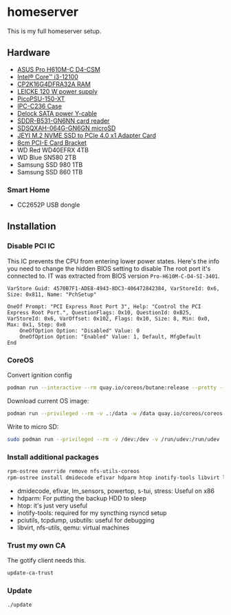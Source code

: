 # homeserver

This is my full homeserver setup.

## Hardware

- [ASUS Pro H610M-C D4-CSM](https://www.asus.com/motherboards-components/motherboards/business/pro-h610m-c-d4-csm/)
- [Intel® Core™ i3-12100](https://ark.intel.com/content/www/us/en/ark/products/134584/intel-core-i3-12100-processor-12m-cache-up-to-4-30-ghz.html)
- [CP2K16G4DFRA32A RAM](https://www.crucial.de/memory/ddr4/CP2K16G4DFRA32A)
- [LEICKE 120 W power supply](https://www.leicke.eu/de/products/NT03015)
- [PicoPSU-150-XT](https://www.mini-box.com/picoPSU-150-XT)
- [IPC-C236 Case](https://www.yakkaroo.de/19-zoll-2he-server-gehaeuse-ipc-c236-36cm-kurz)
- [Delock SATA power Y-cable](https://www.delock.de/produkt/60135/merkmale.html?g=835)
- [SDDR-B531-GN6NN card reader](https://www.westerndigital.com/de-de/products/accessories/sandisk-mobilemate-uhs-i-usb-3-0-microsd-reader-writer?sku=SDDR-B531-GN6NN)
- [SDSQXAH-064G-GN6GN microSD](https://www.westerndigital.com/products/memory-cards/sandisk-extreme-uhs-i-for-mobile-gaming-microsd?sku=SDSQXAH-064G-GN6GN)
- [JEYI M.2 NVME SSD to PCIe 4.0 x1 Adapter Card](https://de.aliexpress.com/item/1005005802093622.html?spm=a2g0o.order_list.order_list_main.11.130e5c5fU2vg1Y&gatewayAdapt=glo2deu)
- [8cm PCI-E Card Bracket](https://www.aliexpress.com/item/1005006014444931.html?spm=a2g0o.order_list.order_list_main.5.130e5c5fU2vg1Y)
- WD Red WD40EFRX 4TB
- WD Blue SN580 2TB
- Samsung SSD 980 1TB
- Samsung SSD 860 1TB


### Smart Home

- CC2652P USB dongle

## Installation

### Disable PCI IC

This IC prevents the CPU from entering lower power states. Here's the info you
need to change the hidden BIOS setting to disable The root port it's connected to.
IT was extracted from BIOS version `Pro-H610M-C-D4-SI-3401`.

```
VarStore Guid: 4570B7F1-ADE8-4943-8DC3-406472842384, VarStoreId: 0x6, Size: 0x811, Name: "PchSetup"

OneOf Prompt: "PCI Express Root Port 3", Help: "Control the PCI Express Root Port.", QuestionFlags: 0x10, QuestionId: 0xB25, VarStoreId: 0x6, VarOffset: 0x102, Flags: 0x10, Size: 8, Min: 0x0, Max: 0x1, Step: 0x0
    OneOfOption Option: "Disabled" Value: 0
    OneOfOption Option: "Enabled" Value: 1, Default, MfgDefault
End
```

### CoreOS

Convert ignition config

```bash
podman run --interactive --rm quay.io/coreos/butane:release --pretty --strict < coreos/homeserver.bu > coreos/homeserver.ign
```

Download current OS image:

```bash
podman run --privileged --rm -v .:/data -w /data quay.io/coreos/coreos-installer:release download --architecture aarch64
```

Write to micro SD:

```bash
sudo podman run --privileged --rm -v /dev:/dev -v /run/udev:/run/udev -v .:/data -w /data quay.io/coreos/coreos-installer:release install --offline --image-file fedora-coreos-37.20221106.3.0-metal.x86_64.raw.xz --ignition-file coreos/homeserver.ign /dev/mmcblk0
```

### Install additional packages

```bash
rpm-ostree override remove nfs-utils-coreos
rpm-ostree install dmidecode efivar hdparm htop inotify-tools libvirt lm_sensors nfs-utils pciutils powertop qemu s-tui stress tcpdump usbutils
```

- dmidecode, efivar, lm_sensors, powertop, s-tui, stress: Useful on x86
- hdparm: For putting the backup HDD to sleep
- htop: it's just very useful
- inotify-tools: required for my syncthing rsyncd setup
- pciutils, tcpdump, usbutils: useful for debugging
- libvirt, nfs-utils, qemu: virtual machines

### Trust my own CA

The gotify client needs this.

```bash
update-ca-trust
```

### Update

```bash
./update
```

